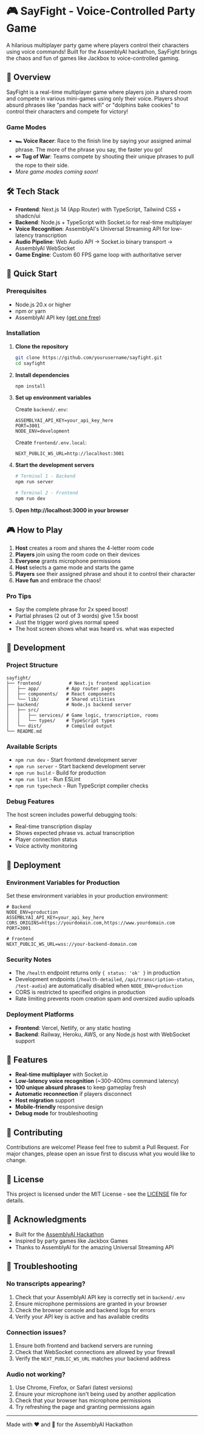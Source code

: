 # 🎮 SayFight - Voice-Controlled Party Game

A hilarious multiplayer party game where players control their characters using voice commands! Built for the AssemblyAI hackathon, SayFight brings the chaos and fun of games like Jackbox to voice-controlled gaming.

## 🎯 Overview

SayFight is a real-time multiplayer game where players join a shared room and compete in various mini-games using only their voice. Players shout absurd phrases like "pandas hack wifi" or "dolphins bake cookies" to control their characters and compete for victory!

### Game Modes

- **🏎️ Voice Racer**: Race to the finish line by saying your assigned animal phrase. The more of the phrase you say, the faster you go!
- **🪢 Tug of War**: Teams compete by shouting their unique phrases to pull the rope to their side.
- *More game modes coming soon!*

## 🛠️ Tech Stack

- **Frontend**: Next.js 14 (App Router) with TypeScript, Tailwind CSS + shadcn/ui
- **Backend**: Node.js + TypeScript with Socket.io for real-time multiplayer
- **Voice Recognition**: AssemblyAI's Universal Streaming API for low-latency transcription
- **Audio Pipeline**: Web Audio API → Socket.io binary transport → AssemblyAI WebSocket
- **Game Engine**: Custom 60 FPS game loop with authoritative server

## 🚀 Quick Start

### Prerequisites

- Node.js 20.x or higher
- npm or yarn
- AssemblyAI API key ([get one free](https://www.assemblyai.com/dashboard))

### Installation

1. **Clone the repository**
   ```bash
   git clone https://github.com/yourusername/sayfight.git
   cd sayfight
   ```

2. **Install dependencies**
   ```bash
   npm install
   ```

3. **Set up environment variables**

   Create `backend/.env`:
   ```env
   ASSEMBLYAI_API_KEY=your_api_key_here
   PORT=3001
   NODE_ENV=development
   ```

   Create `frontend/.env.local`:
   ```env
   NEXT_PUBLIC_WS_URL=http://localhost:3001
   ```

4. **Start the development servers**
   ```bash
   # Terminal 1 - Backend
   npm run server

   # Terminal 2 - Frontend  
   npm run dev
   ```

5. **Open http://localhost:3000 in your browser**

## 🎮 How to Play

1. **Host** creates a room and shares the 4-letter room code
2. **Players** join using the room code on their devices
3. **Everyone** grants microphone permissions
4. **Host** selects a game mode and starts the game
5. **Players** see their assigned phrase and shout it to control their character
6. **Have fun** and embrace the chaos!

### Pro Tips
- Say the complete phrase for 2x speed boost!
- Partial phrases (2 out of 3 words) give 1.5x boost
- Just the trigger word gives normal speed
- The host screen shows what was heard vs. what was expected

## 🔧 Development

### Project Structure
```
sayfight/
├── frontend/          # Next.js frontend application
│   ├── app/          # App router pages
│   ├── components/   # React components
│   └── lib/          # Shared utilities
├── backend/          # Node.js backend server
│   ├── src/
│   │   ├── services/ # Game logic, transcription, rooms
│   │   └── types/    # TypeScript types
│   └── dist/         # Compiled output
└── README.md
```

### Available Scripts

- `npm run dev` - Start frontend development server
- `npm run server` - Start backend development server
- `npm run build` - Build for production
- `npm run lint` - Run ESLint
- `npm run typecheck` - Run TypeScript compiler checks

### Debug Features

The host screen includes powerful debugging tools:
- Real-time transcription display
- Shows expected phrase vs. actual transcription
- Player connection status
- Voice activity monitoring

## 🚀 Deployment

### Environment Variables for Production

Set these environment variables in your production environment:

```env
# Backend
NODE_ENV=production
ASSEMBLYAI_API_KEY=your_api_key_here
CORS_ORIGINS=https://yourdomain.com,https://www.yourdomain.com
PORT=3001

# Frontend
NEXT_PUBLIC_WS_URL=wss://your-backend-domain.com
```

### Security Notes

- The `/health` endpoint returns only `{ status: 'ok' }` in production
- Development endpoints (`/health-detailed`, `/api/transcription-status`, `/test-audio`) are automatically disabled when `NODE_ENV=production`
- CORS is restricted to specified origins in production
- Rate limiting prevents room creation spam and oversized audio uploads

### Deployment Platforms

- **Frontend**: Vercel, Netlify, or any static hosting
- **Backend**: Railway, Heroku, AWS, or any Node.js host with WebSocket support

## 🎯 Features

- **Real-time multiplayer** with Socket.io
- **Low-latency voice recognition** (~300-400ms command latency)
- **100 unique absurd phrases** to keep gameplay fresh
- **Automatic reconnection** if players disconnect
- **Host migration** support
- **Mobile-friendly** responsive design
- **Debug mode** for troubleshooting

## 🤝 Contributing

Contributions are welcome! Please feel free to submit a Pull Request. For major changes, please open an issue first to discuss what you would like to change.

## 📝 License

This project is licensed under the MIT License - see the [LICENSE](LICENSE) file for details.

## 🙏 Acknowledgments

- Built for the [AssemblyAI Hackathon](https://assemblyai.com)
- Inspired by party games like Jackbox Games
- Thanks to AssemblyAI for the amazing Universal Streaming API

## 🐛 Troubleshooting

### No transcripts appearing?
1. Check that your AssemblyAI API key is correctly set in `backend/.env`
2. Ensure microphone permissions are granted in your browser
3. Check the browser console and backend logs for errors
4. Verify your API key is active and has available credits

### Connection issues?
1. Ensure both frontend and backend servers are running
2. Check that WebSocket connections are allowed by your firewall
3. Verify the `NEXT_PUBLIC_WS_URL` matches your backend address

### Audio not working?
1. Use Chrome, Firefox, or Safari (latest versions)
2. Ensure your microphone isn't being used by another application
3. Check that your browser has microphone permissions
4. Try refreshing the page and granting permissions again

---

Made with ❤️ and 🎤 for the AssemblyAI Hackathon